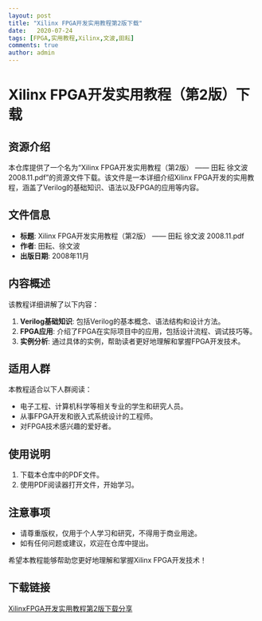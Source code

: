 ```yaml
---
layout: post
title: "Xilinx FPGA开发实用教程第2版下载"
date:   2020-07-24
tags: [FPGA,实用教程,Xilinx,文波,田耘]
comments: true
author: admin
---
```

# Xilinx FPGA开发实用教程（第2版）下载

## 资源介绍

本仓库提供了一个名为“Xilinx FPGA开发实用教程（第2版） —— 田耘 徐文波 2008.11.pdf”的资源文件下载。该文件是一本详细介绍Xilinx FPGA开发的实用教程，涵盖了Verilog的基础知识、语法以及FPGA的应用等内容。

## 文件信息

- **标题**: Xilinx FPGA开发实用教程（第2版） —— 田耘 徐文波 2008.11.pdf
- **作者**: 田耘、徐文波
- **出版日期**: 2008年11月

## 内容概述

该教程详细讲解了以下内容：

1. **Verilog基础知识**: 包括Verilog的基本概念、语法结构和设计方法。
2. **FPGA应用**: 介绍了FPGA在实际项目中的应用，包括设计流程、调试技巧等。
3. **实例分析**: 通过具体的实例，帮助读者更好地理解和掌握FPGA开发技术。

## 适用人群

本教程适合以下人群阅读：

- 电子工程、计算机科学等相关专业的学生和研究人员。
- 从事FPGA开发和嵌入式系统设计的工程师。
- 对FPGA技术感兴趣的爱好者。

## 使用说明

1. 下载本仓库中的PDF文件。
2. 使用PDF阅读器打开文件，开始学习。

## 注意事项

- 请尊重版权，仅用于个人学习和研究，不得用于商业用途。
- 如有任何问题或建议，欢迎在仓库中提出。

希望本教程能够帮助您更好地理解和掌握Xilinx FPGA开发技术！

## 下载链接

[XilinxFPGA开发实用教程第2版下载分享](https://pan.quark.cn/s/0cdb9a8593ad)